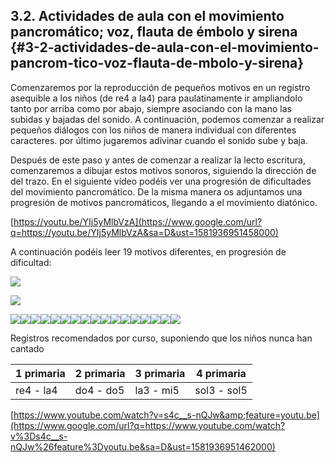 ## 3.2\. Actividades de aula con el movimiento pancromático; voz, flauta de émbolo y sirena {#3-2-actividades-de-aula-con-el-movimiento-pancrom-tico-voz-flauta-de-mbolo-y-sirena}

Comenzaremos por la reproducción de pequeños motivos en un registro asequible a los niños (de re4 a la4) para paulatinamente ir ampliandolo tanto por arriba como por abajo, siempre asociando con la mano las subidas y bajadas del sonido. A continuación, podemos comenzar a realizar pequeños diálogos con los niños de manera individual con diferentes caracteres. por último jugaremos adivinar cuando el sonido sube y baja.

Después de este paso y antes de comenzar a realizar la lecto escritura, comenzaremos a dibujar estos motivos sonoros, siguiendo la dirección de del trazo. En el siguiente vídeo podéis ver una progresión de dificultades del movimiento pancromático. De la misma manera os adjuntamos una progresión de motivos pancromáticos, llegando a el movimiento diatónico.

[https://youtu.be/YIj5yMlbVzA](https://www.google.com/url?q=https://youtu.be/YIj5yMlbVzA&sa=D&ust=1581936951458000)

A continuación podéis leer 19 motivos diferentes, en progresión de dificultad:

![](/assets/image31.jpg)

![](/assets/image26.jpg)

![](/assets/image24.jpg)![](/assets/image20.jpg)![](/assets/image11.jpg)![](/assets/image7.jpg)![](/assets/image32.jpg)![](/assets/image18.jpg)![](/assets/image30.jpg)![](/assets/image16.jpg)![](/assets/image25.jpg)![](/assets/image13.jpg)![](/assets/image12.jpg)![](/assets/image2.jpg)![](/assets/image27.jpg)![](/assets/image4.jpg)![](/assets/image6.jpg)![](/assets/image1.jpg)![](/assets/image23.jpg)

Registros recomendados por curso, suponiendo que los niños nunca han cantado

| 1 primaria | 2 primaria | 3 primaria | 4 primaria |
| --- | --- | --- | --- |
| re4 - la4 | do4 - do5 | la3 - mi5 | sol3 - sol5 |

[https://www.youtube.com/watch?v=s4c__s-nQJw&amp;feature=youtu.be](https://www.google.com/url?q=https://www.youtube.com/watch?v%3Ds4c__s-nQJw%26feature%3Dyoutu.be&sa=D&ust=1581936951462000)